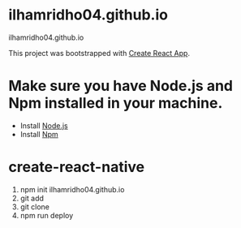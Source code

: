 # ilhamridho04.github.io
ilhamridho04.github.io

This project was bootstrapped with [Create React App](https://github.com/facebook/create-react-app).

# Make sure you have Node.js and Npm installed in your machine.
- Install [Node.js](https://nodejs.org/en/)
- Install [Npm](https://nodejs.org/en/)

# create-react-native
1. npm init ilhamridho04.github.io
2. git add
3. git clone
4. npm run deploy

